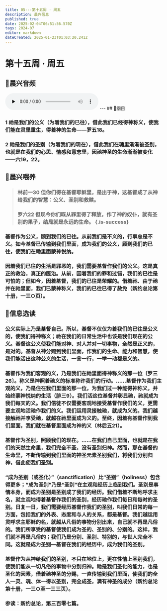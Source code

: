 ```yaml
---
title: 05---第十五周 · 周五
description: 晨兴信息
published: true
date: 2025-02-04T06:51:56.570Z
tags: 2024-07
editor: markdown
dateCreated: 2025-01-23T01:03:20.241Z
---
```


# 第十五周 · 周五
## 🎵晨兴音频
<audio id="audio" controls="" preload="none">
      <source id="mp3" src="/2024-07/week15/week15day5.mp3">
</audio>
---
## 📖纲目

### 1	祂是我们的公义（为着我们的已往），借此我们已经得神称义，使我们能在灵里重生，得着神的生命——罗五18。

### 2	祂是我们的圣别（为着我们的现在），借此我们在魂里渐渐被圣别，也就是在我们的心思、情感和意志里，因祂神圣的生命渐渐被变化——六19，22。

## 📖晨兴喂养

>### **林前一30**    **但你们得在基督耶稣里，是出于神，这基督成了从神给我们的智慧：公义、圣别和救赎。**
>
>### **罗六22**    **但现今你们既从罪里得了释放，作了神的奴仆，就有圣别的果子，结局就是永远的生命。** {.is-success}

### 基督作为公义，顾到我们的已往。从前我们是不义的，行事总是不义。如今基督已传输到我们里面，成为我们的公义，顾到我们的已往，使我们在祂里面蒙神悦纳。

### 因着我们已往的生活是罪恶的，我们需要基督作我们的公义。这是真正的救治，真正的医治。从前，因着我们的罪和过错，我们的已往是可怕的；但如今，因着基督，我们的已往是荣耀的。借着祂、由于祂并在祂里面，我们已蒙神称义，我们的已往已得了赦免（新约总论第十册，一三○页）。

## 📖信息选读

### 公义实际上乃是基督自己。所以，基督不仅仅为着我们的已往是公义的，使我们得神称义；祂在我们的日常生活中也该是我们现在的公义。基督这公义使我们能对神、对人并对一切事物，全然是正义的，是对的。基督从神分赐到我们里面，作我们的生命、能力和智慧，使我们能活出这种公义的生活，一言一行，一举一动都是义的。

### 基督作为我们客观的义，乃是我们在祂里面得神称义的那一位〔罗三26〕。称义是神照着祂义的标准称许我们的行动。……基督作为我们主观的义，乃是住在我们里面的那一位，为我们过一种能得神称义，并始终蒙神悦纳的生活（腓三9）。我们活这位基督并彰显祂，祂就成为我们每天的义。我们信徒不仅需要客观地接受基督作我们的义，更需要主观地活祂作我们的义。我们运用灵接触祂，就成为义的。我们越接触祂并享受祂，就越在祂里面成为义的。至终，因着有基督作到我们里面，我们就在基督里面成为神的义（林后五21）。

### 基督作为圣别，照顾我们的现在。……在我们自己里面，也就是在我们的天然生命里，我们完全不圣，没有圣别归神。然而，那在基督的生命里，不断传输到我们里面的神圣元素圣别我们，将我们分别归神，借此使我们圣别。

### “成为圣别（或圣化）”（sanctification）比“圣别”（holiness）包含得更多；“成为圣别”乃是“圣别”在主观和经历上临到我们。圣别是事情本身，而成为圣别是圣别成了我们的经历。我们借着不断地呼求主名，就主观地得着基督作我们的圣别，经历祂作我们每日和每时的圣别。日复一日，我们需要经历基督作我们的圣别，叫我们日常的每一方面，包括我们的外表、态度和与人的关系，都是基督。我们越运用灵呼求主耶稣的名，就越从凡俗的事物分别出来，自己就不再是凡俗的。我们所享受的基督使我们成为圣的、圣别的、分别的。这样，我们就不再是凡俗的；我们乃是分别、圣别、特别的，与世人完全不同。这就是成为圣别—基督在我们的经历中，成为我们的圣别。

### 基督作为从神给我们的圣别，不只在地位上，更在性情上圣别我们，使我们能从一切凡俗的事物中分别归神。祂是我们圣化的能力，也是圣化的因素，借着祂神圣的分赐，一直传输到我们里面，使我们的全人—灵、魂、体—得以圣别，完全成圣，满有神圣的成分（新约总论第十册，一三○至一三三页）。

### 参读：新约总论，第三百零七篇。
<!-- Google tag (gtag.js) -->
<script async src="https://www.googletagmanager.com/gtag/js?id=G-1P8709Z16T"></script>
<script>
  window.dataLayer = window.dataLayer || [];
  function gtag(){dataLayer.push(arguments);}
  gtag('js', new Date());

  gtag('config', 'G-1P8709Z16T');
</script>